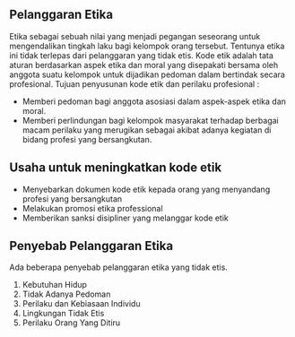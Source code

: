 ## Pelanggaran Etika
  Etika sebagai sebuah nilai yang menjadi pegangan seseorang untuk mengendalikan tingkah laku bagi kelompok orang tersebut. Tentunya etika ini tidak terlepas dari pelanggaran yang tidak etis. Kode etik adalah tata aturan berdasarkan aspek etika dan moral yang disepakati bersama oleh anggota suatu kelompok untuk dijadikan pedoman dalam bertindak secara profesional. Tujuan penyusunan kode etik dan perilaku profesional :
  <ul>
  <li>Memberi pedoman bagi anggota asosiasi dalam aspek-aspek etika dan moral.</li>
  <li>Memberi perlindungan bagi kelompok masyarakat terhadap berbagai macam perilaku yang merugikan sebagai akibat adanya kegiatan di bidang profesi yang bersangkutan.</li>
  </ul>
  
## Usaha untuk meningkatkan kode etik
  <ul>
  <li>Menyebarkan dokumen kode etik kepada orang yang menyandang profesi yang bersangkutan</li>
    <li>Melakukan promosi etika professional</li>
    <li>Memberikan sanksi disipliner yang melanggar kode etik</li>
  </ul>
  
## Penyebab Pelanggaran Etika
  Ada beberapa penyebab pelanggaran etika yang tidak etis. 
<ol>
  <li>Kebutuhan Hidup</li>
  <li>Tidak Adanya Pedoman</li>
  <li>Perilaku dan Kebiasaan Individu</li>
  <li>Lingkungan Tidak Etis</li>
  <li>Perilaku Orang Yang Ditiru</li>
  </ol>
